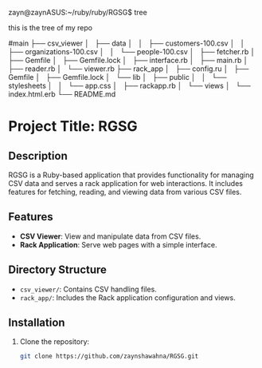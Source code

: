 zayn@zaynASUS:~/ruby/ruby/RGSG$ tree

this is the tree of my repo 

#main
├── csv_viewer
│   ├── data
│   │   ├── customers-100.csv
│   │   ├── organizations-100.csv
│   │   └── people-100.csv
│   ├── fetcher.rb
│   ├── Gemfile
│   ├── Gemfile.lock
│   ├── interface.rb
│   ├── main.rb
│   ├── reader.rb
│   └── viewer.rb
├── rack_app
│   ├── config.ru
│   ├── Gemfile
│   ├── Gemfile.lock
│   └── lib
│       ├── public
│       │   └── stylesheets
│       │       └── app.css
│       ├── rackapp.rb
│       └── views
│           └── index.html.erb
└── README.md
# Project Title: RGSG

## Description
RGSG is a Ruby-based application that provides functionality for managing CSV data and serves a rack application for web interactions. It includes features for fetching, reading, and viewing data from various CSV files.

## Features
- **CSV Viewer**: View and manipulate data from CSV files.
- **Rack Application**: Serve web pages with a simple interface.

## Directory Structure
- `csv_viewer/`: Contains CSV handling files.
- `rack_app/`: Includes the Rack application configuration and views.

## Installation
1. Clone the repository:
   ```bash
   git clone https://github.com/zaynshawahna/RGSG.git


